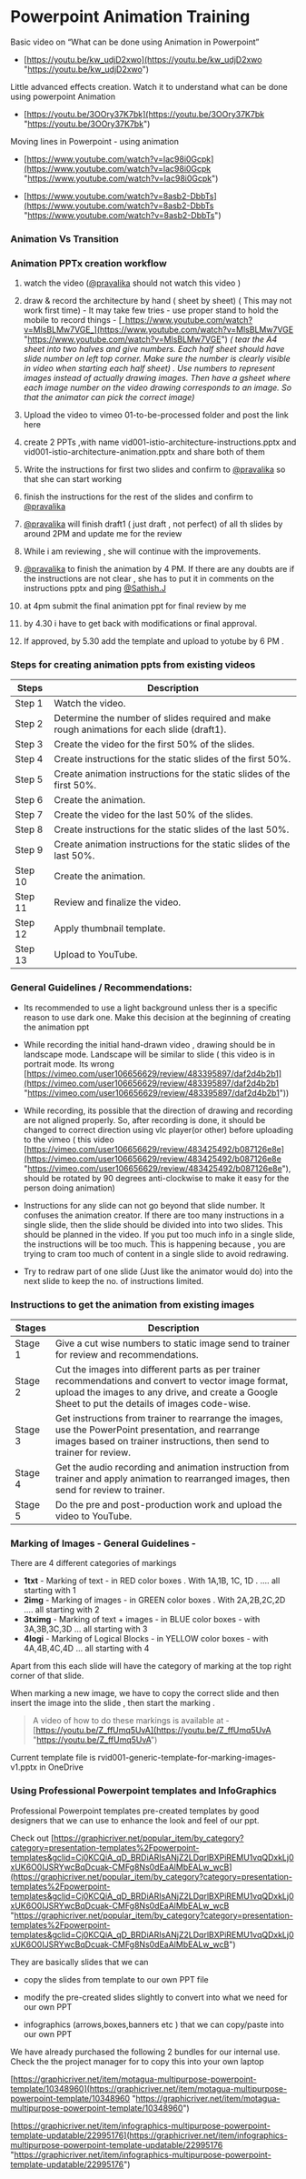 # Powerpoint Animation Training
Basic video on “What can be done using Animation in Powerpoint”

-   [https://youtu.be/kw_udjD2xwo](https://youtu.be/kw_udjD2xwo "https://youtu.be/kw_udjD2xwo")
    

Little advanced effects creation. Watch it to understand what can be done using powerpoint Animation

-   [https://youtu.be/3OOry37K7bk](https://youtu.be/3OOry37K7bk "https://youtu.be/3OOry37K7bk")
    

Moving lines in Powerpoint - using animation

-   [https://www.youtube.com/watch?v=Iac98i0Gcpk](https://www.youtube.com/watch?v=Iac98i0Gcpk "https://www.youtube.com/watch?v=Iac98i0Gcpk")
    
-   [https://www.youtube.com/watch?v=8asb2-DbbTs](https://www.youtube.com/watch?v=8asb2-DbbTs "https://www.youtube.com/watch?v=8asb2-DbbTs")

### Animation Vs Transition

### Animation PPTx creation workflow

1.  watch the video ([@pravalika](https://ncodeit.slack.com/team/UKL436VCM "https://ncodeit.slack.com/team/UKL436VCM") should not watch this video )
    
2.  draw & record the architecture by hand ( sheet by sheet) ( This may not work first time) - It may take few tries - use proper stand to hold the mobile to record things - [_https://www.youtube.com/watch?v=MlsBLMw7VGE_](https://www.youtube.com/watch?v=MlsBLMw7VGE "https://www.youtube.com/watch?v=MlsBLMw7VGE") _( tear the A4 sheet into two halves and give numbers. Each half sheet should have slide number on left top corner. Make sure the number is clearly visible in video when starting each half sheet) . Use numbers to represent images instead of actually drawing images. Then have a gsheet where each image number on the video drawing corresponds to an image. So that the animator can pick the correct image)_
    
3.  Upload the video to vimeo 01-to-be-processed folder and post the link here
    
4.  create 2 PPTs ,with name vid001-istio-architecture-instructions.pptx and vid001-istio-architecture-animation.pptx and share both of them
    
5.  Write the instructions for first two slides and confirm to [@pravalika](https://ncodeit.slack.com/team/UKL436VCM "https://ncodeit.slack.com/team/UKL436VCM") so that she can start working
    
6.  finish the instructions for the rest of the slides and confirm to [@pravalika](https://ncodeit.slack.com/team/UKL436VCM "https://ncodeit.slack.com/team/UKL436VCM")
    
7.  [@pravalika](https://ncodeit.slack.com/team/UKL436VCM "https://ncodeit.slack.com/team/UKL436VCM") will finish draft1 ( just draft , not perfect) of all th slides by around 2PM and update me for the review
    
8.  While i am reviewing , she will continue with the improvements.
    
9.  [@pravalika](https://ncodeit.slack.com/team/UKL436VCM "https://ncodeit.slack.com/team/UKL436VCM") to finish the animation by 4 PM. If there are any doubts are if the instructions are not clear , she has to put it in comments on the instructions pptx and ping [@Sathish.J](https://ncodeit.slack.com/team/UDSGJP4HW "https://ncodeit.slack.com/team/UDSGJP4HW")
    
10.  at 4pm submit the final animation ppt for final review by me
    
11.  by 4.30 i have to get back with modifications or final approval.
    
12.  If approved, by 5.30 add the template and upload to yotube by 6 PM .

### Steps for creating animation ppts from existing videos

| Steps | Description |
|-------|-------------|
| Step 1 | Watch the video. |
| Step 2 | Determine the number of slides required and make rough animations for each slide (draft1). |
| Step 3 | Create the video for the first 50% of the slides. |
| Step 4 | Create instructions for the static slides of the first 50%. |
| Step 5 | Create animation instructions for the static slides of the first 50%. |
| Step 6 | Create the animation. |
| Step 7 | Create the video for the last 50% of the slides. |
| Step 8 | Create instructions for the static slides of the last 50%. |
| Step 9 | Create animation instructions for the static slides of the last 50%. |
| Step 10 | Create the animation. |
| Step 11 | Review and finalize the video. |
| Step 12 | Apply thumbnail template. |
| Step 13 | Upload to YouTube. |


### General Guidelines / Recommendations:

-   Its recommended to use a light background unless ther is a specific reason to use dark one. Make this decision at the beginning of creating the animation ppt
    
-   While recording the initial hand-drawn video , drawing should be in landscape mode. Landscape will be similar to slide ( this video is in portrait mode. Its wrong [https://vimeo.com/user106656629/review/483395897/daf2d4b2b1](https://vimeo.com/user106656629/review/483395897/daf2d4b2b1 "https://vimeo.com/user106656629/review/483395897/daf2d4b2b1"))
    
-   While recording, its possible that the direction of drawing and recording are not aligned properly. So, after recording is done, it should be changed to correct direction using vlc player(or other) before uploading to the vimeo ( this video [https://vimeo.com/user106656629/review/483425492/b087126e8e](https://vimeo.com/user106656629/review/483425492/b087126e8e "https://vimeo.com/user106656629/review/483425492/b087126e8e"), should be rotated by 90 degrees anti-clockwise to make it easy for the person doing animation)
    
-   Instructions for any slide can not go beyond that slide number. It confuses the animation creator. If there are too many instructions in a single slide, then the slide should be divided into into two slides. This should be planned in the video. If you put too much info in a single slide, the instructions will be too much. This is happening because , you are trying to cram too much of content in a single slide to avoid redrawing.
    
-   Try to redraw part of one slide (Just like the animator would do) into the next slide to keep the no. of instructions limited.

### Instructions to get the animation from existing images

| Stages | Description |
|--------|-------------|
| Stage 1 | Give a cut wise numbers to static image send to trainer for review and recommendations. |
| Stage 2 | Cut the images into different parts as per trainer recommendations and convert to vector image format, upload the images to any drive, and create a Google Sheet to put the details of images code-wise. |
| Stage 3 | Get instructions from trainer to rearrange the images, use the PowerPoint presentation, and rearrange images based on trainer instructions, then send to trainer for review. |
| Stage 4 | Get the audio recording and animation instruction from trainer and apply animation to rearranged images, then send for review to trainer. |
| Stage 5 | Do the pre and post-production work and upload the video to YouTube. |


### Marking of Images - General Guidelines -

There are 4 different categories of markings

- **1txt** - Marking of text - in RED color boxes . With 1A,1B, 1C, 1D . …. all starting with 1  
- **2img** - Marking of images - in GREEN color boxes . With 2A,2B,2C,2D …. all starting with 2  
- **3tximg** - Marking of text + images - in BLUE color boxes - with 3A,3B,3C,3D … all starting with 3  
- **4logi** - Marking of Logical Blocks - in YELLOW color boxes - with 4A,4B,4C,4D … all starting with 4

Apart from this each slide will have the category of marking at the top right corner of that slide.

When marking a new image, we have to copy the correct slide and then insert the image into the slide , then start the marking .

> A video of how to do these markings is available at - [https://youtu.be/Z_ffUmq5UvA](https://youtu.be/Z_ffUmq5UvA "https://youtu.be/Z_ffUmq5UvA")

Current template file is rvid001-generic-template-for-marking-images-v1.pptx in OneDrive

### Using Professional Powerpoint templates and InfoGraphics

Professional Powerpoint templates pre-created templates by good designers that we can use to enhance the look and feel of our ppt.

Check out [https://graphicriver.net/popular_item/by_category?category=presentation-templates%2Fpowerpoint-templates&gclid=Cj0KCQiA_qD_BRDiARIsANjZ2LDqrlBXPiREMU1vqQDxkLj0xUK6O0IJSRYwcBqDcuak-CMFg8Ns0dEaAlMbEALw_wcB](https://graphicriver.net/popular_item/by_category?category=presentation-templates%2Fpowerpoint-templates&gclid=Cj0KCQiA_qD_BRDiARIsANjZ2LDqrlBXPiREMU1vqQDxkLj0xUK6O0IJSRYwcBqDcuak-CMFg8Ns0dEaAlMbEALw_wcB "https://graphicriver.net/popular_item/by_category?category=presentation-templates%2Fpowerpoint-templates&gclid=Cj0KCQiA_qD_BRDiARIsANjZ2LDqrlBXPiREMU1vqQDxkLj0xUK6O0IJSRYwcBqDcuak-CMFg8Ns0dEaAlMbEALw_wcB")

They are basically slides that we can

-   copy the slides from template to our own PPT file
    
-   modify the pre-created slides slightly to convert into what we need for our own PPT
    
-   infographics (arrows,boxes,banners etc ) that we can copy/paste into our own PPT
    

We have already purchased the following 2 bundles for our internal use. Check the the project manager for to copy this into your own laptop

[https://graphicriver.net/item/motagua-multipurpose-powerpoint-template/10348960](https://graphicriver.net/item/motagua-multipurpose-powerpoint-template/10348960 "https://graphicriver.net/item/motagua-multipurpose-powerpoint-template/10348960")

[https://graphicriver.net/item/infographics-multipurpose-powerpoint-template-updatable/22995176](https://graphicriver.net/item/infographics-multipurpose-powerpoint-template-updatable/22995176 "https://graphicriver.net/item/infographics-multipurpose-powerpoint-template-updatable/22995176")


